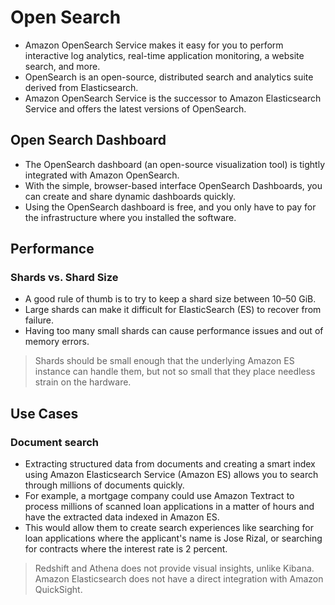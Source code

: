 # Open Search

- Amazon OpenSearch Service makes it easy for you to perform interactive log analytics, real-time application monitoring, a website search, and more. 
- OpenSearch is an open-source, distributed search and analytics suite derived from Elasticsearch. 
- Amazon OpenSearch Service is the successor to Amazon Elasticsearch Service and offers the latest versions of OpenSearch.

## Open Search Dashboard

- The OpenSearch dashboard (an open-source visualization tool) is tightly integrated with Amazon OpenSearch. 
- With the simple, browser-based interface OpenSearch Dashboards, you can create and share dynamic dashboards quickly. 
- Using the OpenSearch dashboard is free, and you only have to pay for the infrastructure where you installed the software.

## Performance

### Shards vs. Shard Size

- A good rule of thumb is to try to keep a shard size between 10–50 GiB.
- Large shards can make it difficult for ElasticSearch (ES) to recover from failure.
- Having too many small shards can cause performance issues and out of memory errors. 

> Shards should be small enough that the underlying Amazon ES instance can handle them, but not so small that they place needless strain on the hardware.

## Use Cases

### Document search 

- Extracting structured data from documents and creating a smart index using Amazon Elasticsearch Service (Amazon ES) allows you to search through millions of documents quickly. 
- For example, a mortgage company could use Amazon Textract to process millions of scanned loan applications in a matter of hours and have the extracted data indexed in Amazon ES. 
- This would allow them to create search experiences like searching for loan applications where the applicant's name is Jose Rizal, or searching for contracts where the interest rate is 2 percent.

> Redshift and Athena does not provide visual insights, unlike Kibana.
> Amazon Elasticsearch does not have a direct integration with Amazon QuickSight.

